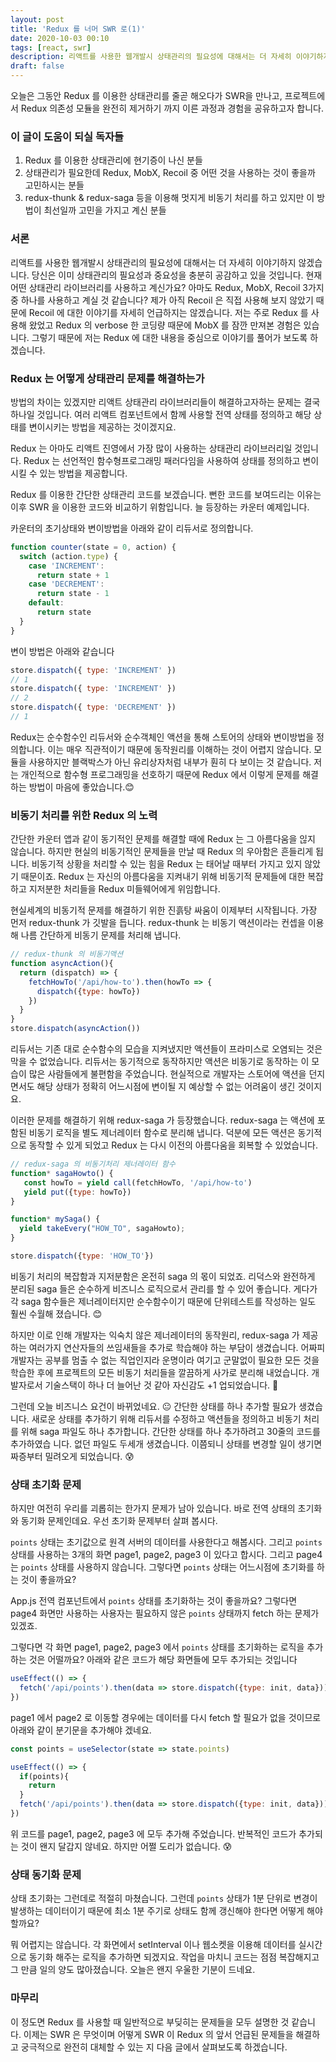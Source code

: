 ```yaml
---
layout: post
title: 'Redux 를 너머 SWR 로(1)'
date: 2020-10-03 00:10
tags: [react, swr]
description: 리액트를 사용한 웹개발시 상태관리의 필요성에 대해서는 더 자세히 이야기하지 않겠습니다. 당신은 이미 상태관리의 필요성과 중요성을 충분히 공감하고 있을 것입니다. 현재 어떤 상태관리 라이브러리를 사용하고 계신가요? 아마도 Redux, MobX, Recoil 3가지 중 하나를 사용하고 계실 것 같습니다? 제가 아직 Recoil 은 직접 사용해 보지 않았기 때문에 Recoil 에 대한 이야기를 자세히 언급하지는 않겠습니다. 저는 주로 Redux 를 사용해 왔었고 Redux 의 verbose 한 코딩량 때문에 MobX 를 잠깐 만져본 경험은 있습니다. 그렇기 때문에 저는 Redux 에 대한 내용을 중심으로 이야기를 풀어가 보도록 하겠습니다.
draft: false
---
```


오늘은 그동안 Redux 를 이용한 상태관리를 줄곧 해오다가 SWR을 만나고, 프로젝트에서 Redux 의존성 모듈을 완전히 제거하기 까지 이른 과정과 경험을 공유하고자 합니다.


### 이 글이 도움이 되실 독자들
1. Redux 를 이용한 상태관리에 현기증이 나신 분들
1. 상태관리가 필요한데 Redux, MobX, Recoil 중 어떤 것을 사용하는 것이 좋을까 고민하시는 분들
1. redux-thunk & redux-saga 등을 이용해 멋지게 비동기 처리를 하고 있지만 이 방법이 최선일까 고민을 가지고 계신 분들


### 서론

리액트를 사용한 웹개발시 상태관리의 필요성에 대해서는 더 자세히 이야기하지 않겠습니다. 당신은 이미 상태관리의 필요성과 중요성을 충분히 공감하고 있을 것입니다. 현재 어떤 상태관리 라이브러리를 사용하고 계신가요? 아마도 Redux, MobX, Recoil 3가지 중 하나를 사용하고 계실 것 같습니다? 제가 아직 Recoil 은 직접 사용해 보지 않았기 때문에 Recoil 에 대한 이야기를 자세히 언급하지는 않겠습니다. 저는 주로 Redux 를 사용해 왔었고 Redux 의 verbose 한 코딩량 때문에 MobX 를 잠깐 만져본 경험은 있습니다. 그렇기 때문에 저는 Redux 에 대한 내용을 중심으로 이야기를 풀어가 보도록 하겠습니다.

### Redux 는 어떻게 상태관리 문제를 해결하는가
방법의 차이는 있겠지만 리액트 상태관리 라이브러리들이 해결하고자하는 문제는 결국 하나일 것입니다. 여러 리액트 컴포넌트에서 함께 사용할 전역 상태를 정의하고 해당 상태를 변이시키는 방법을 제공하는 것이겠지요.

Redux 는 아마도 리액트 진영에서 가장 많이 사용하는 상태관리 라이브러리일 것입니다. Redux 는 선언적인 함수형프로그래밍 패러다임을 사용하여 상태를 정의하고 변이시킬 수 있는 방법을 제공합니다.

Redux 를 이용한 간단한 상태관리 코드를 보겠습니다. 뻔한 코드를 보여드리는 이유는 이후 SWR 을 이용한 코드와 비교하기 위함입니다. 늘 등장하는 카운터 예제입니다.

카운터의 초기상태와 변이방법을 아래와 같이 리듀서로 정의합니다.
```js
function counter(state = 0, action) {
  switch (action.type) {
    case 'INCREMENT':
      return state + 1
    case 'DECREMENT':
      return state - 1
    default:
      return state
  }
}
```

변이 방법은 아래와 같습니다

```js
store.dispatch({ type: 'INCREMENT' })
// 1
store.dispatch({ type: 'INCREMENT' })
// 2
store.dispatch({ type: 'DECREMENT' })
// 1
```

Redux는 순수함수인 리듀서와 순수객체인 액션을 통해 스토어의 상태와 변이방법을 정의합니다. 이는 매우 직관적이기 때문에 동작원리를 이해하는 것이 어렵지 않습니다. 모듈을 사용하지만 블랙박스가 아닌 유리상자처럼 내부가 훤히 다 보이는 것 같습니다. 저는 개인적으로 함수형 프로그래밍을 선호하기 때문에 Redux 에서 이렇게 문제를 해결하는 방법이 마음에 좋았습니다.😊


### 비동기 처리를 위한 Redux 의 노력

간단한 카운터 앱과 같이 동기적인 문제를 해결할 때에 Redux 는 그 아름다움을 읺지 않습니다. 하지만 현실의 비동기적인 문제들을 만날 때 Redux 의 우아함은 흔들리게 됩니다. 비동기적 상황을 처리할 수 있는 힘을 Redux 는 태어날 때부터 가지고 있지 않았기 때문이죠. Redux 는 자신의 아름다움을 지켜내기 위해 비동기적 문제들에 대한 복잡하고 지저분한 처리들을 Redux 미들웨어에게 위임합니다.

현실세계의 비동기적 문제를 해결하기 위한 진흙탕 싸움이 이제부터 시작됩니다. 가장 먼저 redux-thunk 가 깃발을 듭니다. redux-thunk 는 비동기 액션이라는 컨셉을 이용해 나름 간단하게 비동기 문제를 처리해 냅니다.

```js
// redux-thunk 의 비동기액션
function asyncAction(){
  return (dispatch) => {
    fetchHowTo('/api/how-to').then(howTo => {
      dispatch({type: howTo})
    })
  }
}
store.dispatch(asyncAction())
```

리듀서는 기존 대로 순수함수의 모습을 지켜냈지만 액션들이 프라미스로 오염되는 것은 막을 수 없었습니다. 리듀서는 동기적으로 동작하지만 액션은 비동기로 동작하는 이 모습이 많은 사람들에게 불편함을 주었습니다. 현실적으로 개발자는 스토어에 액션을 던지면서도 해당 상태가 정확히 어느시점에 변이될 지 예상할 수 없는 어려움이 생긴 것이지요.

이러한 문제를 해결하기 위해 redux-saga 가 등장했습니다. redux-saga 는 액션에 포함된 비동기 로직을 별도 제너레이터 함수로 분리해 냅니다. 덕분에 모든 액션은 동기적으로 동작할 수 있게 되었고 Redux 는 다시 이전의 아름다움을 회복할 수 있었습니다.

```js
// redux-saga 의 비동기처리 제너레이터 함수
function* sagaHowto() {
   const howTo = yield call(fetchHowTo, '/api/how-to')
   yield put({type: howTo})
}

function* mySaga() {
  yield takeEvery("HOW_TO", sagaHowto);
}

store.dispatch({type: 'HOW_TO'})
```


비동기 처리의 복잡함과 지저분함은 온전히 saga 의 몫이 되었죠. 리덕스와 완전하게 분리된 saga 들은 순수하게 비즈니스 로직으로서 관리를 할 수 있어 좋습니다. 게다가 각 saga 함수들은 제너레이터지만 순수함수이기 때문에 단위테스트를 작성하는 일도 훨씬 수월해 졌습니다. 😊

하지만 이로 인해 개발자는 익숙치 않은 제너레이터의 동작원리, redux-saga 가 제공하는 여러가지 연산자들의 쓰임새들을 추가로 학습해야 하는 부담이 생겼습니다. 어짜피 개발자는 공부를 멈출 수 없는 직업인지라 운명이라 여기고 군말없이 필요한 모든 것을 학습한 후에 프로젝트의 모든 비동기 처리들을 깔끔하게 사가로 분리해 내었습니다. 개발자로서 기술스택이 하나 더 늘어난 것 같아 자신감도 +1 업되었습니다. 🙂

그런데 오늘 비즈니스 요건이 바뀌었네요. 😐 간단한 상태를 하나 추가할 필요가 생겼습니다. 새로운 상태를 추가하기 위해 리듀서를 수정하고 액션들을 정의하고 비동기 처리를 위해 saga 파일도 하나 추가합니다. 간단한 상태를 하나 추가하려고 30줄의 코드를 추가하였습
니다. 없던 파일도 두세개 생겼습니다. 이쯤되니 상태를 변경할 일이 생기면 짜증부터 밀려오게 되었습니다. 😰



### 상태 초기화 문제

하지만 여전히 우리를 괴롭히는 한가지 문제가 남아 있습니다. 바로 전역 상태의 초기화와 동기화 문제인데요. 우선 초기화 문제부터 살펴 봅시다.

`points` 상태는 초기값으로 원격 서버의 데이터를 사용한다고 해봅시다. 그리고 `points` 상태를 사용하는 3개의 화면 page1, page2, page3 이 있다고 합시다. 그리고 page4 는 `points` 상태를 사용하지 않습니다. 그렇다면 `points` 상태는 어느시점에 초기화를 하는 것이 좋을까요?

App.js 전역 컴포넌트에서 `points` 상태를 초기화하는 것이 좋을까요? 그렇다면 page4 화면만 사용하는 사용자는 필요하지 않은 `points` 상태까지 fetch 하는 문제가 있겠죠.

그렇다면 각 화면 page1, page2, page3 에서 `points` 상태를 초기화하는 로직을 추가하는 것은 어떨까요? 아래와 같은 코드가 해당 화면들에 모두 추가되는 것입니다

```js
useEffect(() => {
  fetch('/api/points').then(data => store.dispatch({type: init, data}))
})
```

page1 에서 page2 로 이동할 경우에는 데이터를 다시 fetch 할 필요가 없을 것이므로 아래와 같이 분기문을 추가해야 겠네요.

```js
const points = useSelector(state => state.points)

useEffect(() => {
  if(points){
    return 
  }
  fetch('/api/points').then(data => store.dispatch({type: init, data}))
})
```

위 코드를 page1, page2, page3 에 모두 추가해 주었습니다. 반복적인 코드가 추가되는 것이 왠지 달갑지 않네요. 하지만 어쩔 도리가 없습니다. 😰



### 상태 동기화 문제

상태 초기화는 그런데로 적절히 마쳤습니다. 그런데 `points` 상태가 1분 단위로 변경이 발생하는 데이터이기 때문에 최소 1분 주기로 상태도 함께 갱신해야 한다면 어떻게 해야할까요?

뭐 어렵지는 않습니다. 각 화면에서 setInterval 이나 웹소켓을 이용해 데이터를 실시간으로 동기화 해주는 로직을 추가하면 되겠지요. 작업을 마치니 코드는 점점 복잡해지고 그 만큼 일의 양도 많아졌습니다. 오늘은 왠지 우울한 기분이 드네요.


### 마무리
이 정도면 Redux 를 사용할 때 일반적으로 부딪히는 문제들을 모두 설명한 것 같습니다. 이제는 SWR 은 무엇이며 어떻게 SWR 이 Redux 의 앞서 언급된 문제들을 해결하고 궁극적으로 완전히 대체할 수 있는 지 다음 글에서 살펴보도록 하겠습니다. 



